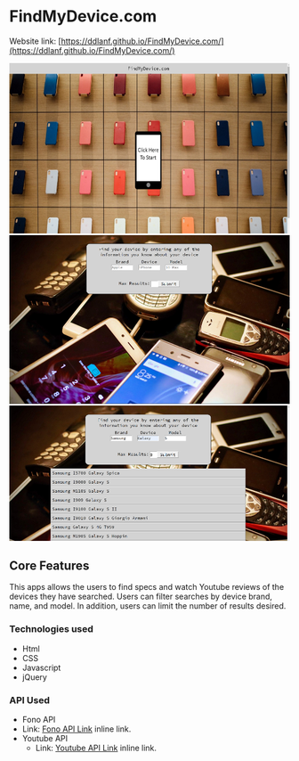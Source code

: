 # **FindMyDevice.com**

Website link: [https://ddlanf.github.io/FindMyDevice.com/](https://ddlanf.github.io/FindMyDevice.com/)

![Screenshot1](/images/Screenshot1.png)
![Screenshot2](/images/Screenshot2.png)
![Screenshot3](/images/Screenshot3.png)

## Core Features
This apps allows the users to find specs and watch Youtube reviews of the devices they have searched. 
Users can filter searches by device brand, name, and model. In addition, users can limit the number 
of results desired.

### Technologies used
* Html
* CSS
* Javascript
* jQuery

### API Used
*  Fono API 
  * Link: [Fono API Link](https://fonoapi.freshpixl.com/) inline link.
* Youtube API
  * Link: [Youtube API Link](https://developers.google.com/youtube/v3) inline link.


